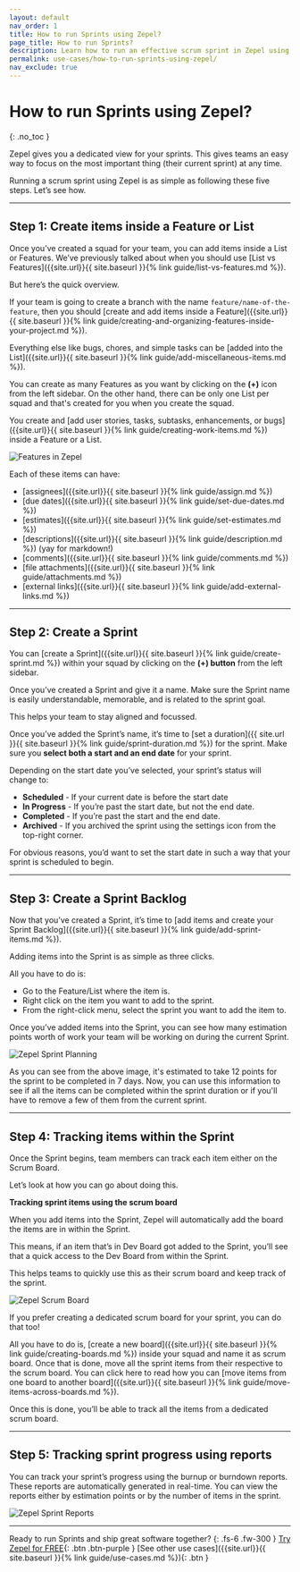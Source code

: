 ```yaml
---
layout: default
nav_order: 1
title: How to run Sprints using Zepel?
page_title: How to run Sprints?
description: Learn how to run an effective scrum sprint in Zepel using the five steps shared in this article.
permalink: use-cases/how-to-run-sprints-using-zepel/
nav_exclude: true
---
```


# How to run Sprints using Zepel?
{: .no_toc }

Zepel gives you a dedicated view for your sprints. This gives teams an easy way to focus on the most important thing (their current sprint) at any time.

Running a scrum sprint using Zepel is as simple as following these five steps. Let’s see how.

---

## Step 1: Create items inside a Feature or List

Once you’ve created a squad for your team, you can add items inside a List or Features. We’ve previously talked about when you should use [List vs Features]({{site.url}}{{ site.baseurl }}{% link guide/list-vs-features.md %}). 

But here’s the quick overview.

If your team is going to create a branch with the name `feature/name-of-the-feature`, then you should [create and add items inside a Feature]({{site.url}}{{ site.baseurl }}{% link guide/creating-and-organizing-features-inside-your-project.md %}).

Everything else like bugs, chores, and simple tasks can be [added into the List]({{site.url}}{{ site.baseurl }}{% link guide/add-miscellaneous-items.md %}).

You can create as many Features as you want by clicking on the **(+)** icon from the left sidebar. On the other hand, there can be only one List per squad and that's created for you when you create the squad.

You create and [add user stories, tasks, subtasks, enhancements, or bugs]({{site.url}}{{ site.baseurl }}{% link guide/creating-work-items.md %}) inside a Feature or a List. 

![Features in Zepel](/guide/assets/uploads/zepel-items.png)

Each of these items can have:

- [assignees]({{site.url}}{{ site.baseurl }}{% link guide/assign.md %})
- [due dates]({{site.url}}{{ site.baseurl }}{% link guide/set-due-dates.md %})
- [estimates]({{site.url}}{{ site.baseurl }}{% link guide/set-estimates.md %})
- [descriptions]({{site.url}}{{ site.baseurl }}{% link guide/description.md %}) (yay for markdown!)
- [comments]({{site.url}}{{ site.baseurl }}{% link guide/comments.md %})
- [file attachments]({{site.url}}{{ site.baseurl }}{% link guide/attachments.md %})
- [external links]({{site.url}}{{ site.baseurl }}{% link guide/add-external-links.md %})

---

## Step 2: Create a Sprint 

You can [create a Sprint]({{site.url}}{{ site.baseurl }}{% link guide/create-sprint.md %}) within your squad by clicking on the **(+) button** from the left sidebar. 

Once you’ve created a Sprint and give it a name. Make sure the Sprint name is easily understandable, memorable, and is related to the sprint goal. 

This helps your team to stay aligned and focussed.

Once you’ve added the Sprint’s name, it’s time to [set a duration]({{ site.url }}{{ site.baseurl }}{% link guide/sprint-duration.md %}) for the sprint. Make sure you **select both a start and an end date** for your sprint.

Depending on the start date you’ve selected, your sprint’s status will change to:

- **Scheduled** - If your current date is before the start date
- **In Progress** - If you’re past the start date, but not the end date.
- **Completed** - If you’re past the start and the end date.
- **Archived** - If you archived the sprint using the settings icon from the top-right corner.

For obvious reasons, you’d want to set the start date in such a way that your sprint is scheduled to begin.

---

## Step 3: Create a Sprint Backlog

Now that you’ve created a Sprint, it’s time to [add items and create your Sprint Backlog]({{site.url}}{{ site.baseurl }}{% link guide/add-sprint-items.md %}).

Adding items into the Sprint is as simple as three clicks. 

All you have to do is:
- Go to the Feature/List where the item is.
- Right click on the item you want to add to the sprint.
- From the right-click menu, select the sprint you want to add the item to.

Once you’ve added items into the Sprint, you can see how many estimation points worth of work your team will be working on during the current Sprint.

![Zepel Sprint Planning](/guide/assets/uploads/zepel-sprint-planning.png)

As you can see from the above image, it's estimated to take 12 points for the sprint to be completed in 7 days. Now, you can use this information to see if all the items can be completed within the sprint duration or if you'll have to remove a few of them from the current sprint.

---

## Step 4: Tracking items within the Sprint

Once the Sprint begins, team members can track each item either on the Scrum Board.

Let’s look at how you can go about doing this.

**Tracking sprint items using the scrum board**

When you add items into the Sprint, Zepel will automatically add the board the items are in within the Sprint.

This means, if an item that’s in Dev Board got added to the Sprint, you’ll see that a quick access to the Dev Board from within the Sprint. 

This helps teams to quickly use this as their scrum board and keep track of the sprint. 

![Zepel Scrum Board](/guide/assets/uploads/zepel-scrum-board.png)

If you prefer creating a dedicated scrum board for your sprint, you can do that too!

All you have to do is, [create a new board]({{site.url}}{{ site.baseurl }}{% link guide/creating-boards.md %}) inside your squad and name it as scrum board. Once that is done, move all the sprint items from their respective to the scrum board. You can click here to read how you can [move items from one board to another board]({{site.url}}{{ site.baseurl }}{% link guide/move-items-across-boards.md %}).

Once this is done, you’ll be able to track all the items from a dedicated scrum board.

---

## Step 5: Tracking sprint progress using reports

You can track your sprint’s progress using the burnup or burndown reports. These reports are automatically generated in real-time. You can view the reports either by estimation points or by the number of items in the sprint.

![Zepel Sprint Reports](/guide/assets/uploads/zepel-sprint-reports.png)

---

Ready to run Sprints and ship great software together?
{: .fs-6 .fw-300 }
[Try Zepel for FREE](https://zepel.io/?utm_source=zepelguide&utm_medium=usecases&utm_campaign=how-to-run-sprints){: .btn .btn-purple } 
[See other use cases]({{site.url}}{{ site.baseurl }}{% link guide/use-cases.md %}){: .btn }